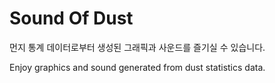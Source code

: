 # Sound Of Dust

먼지 통계 데이터로부터 생성된 그래픽과 사운드를 즐기실 수 있습니다.

Enjoy graphics and sound generated from dust statistics data.
